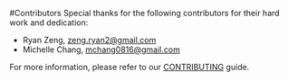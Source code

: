#Contributors
Special thanks for the following contributors for their hard work and dedication:
* Ryan Zeng, zeng.ryan2@gmail.com
* Michelle Chang, mchang0816@gmail.com

For more information, please refer to our [CONTRIBUTING](CONTRIBUTING.md) guide.
